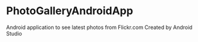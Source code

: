 # PhotoGalleryAndroidApp
Android application to see latest photos from Flickr.com
Created by Android Studio
